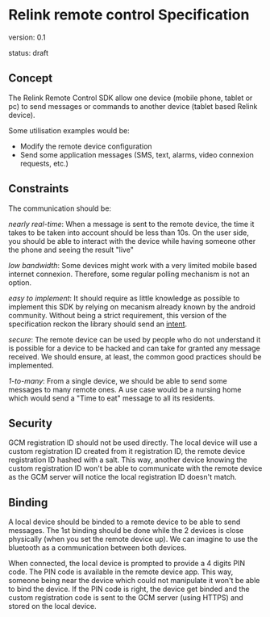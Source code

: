 Relink remote control Specification
===================================

version: 0.1

status: draft


Concept
-------

The Relink Remote Control SDK allow one device (mobile phone, tablet or pc) to send messages or commands to another device (tablet based Relink device).

Some utilisation examples would be:
- Modify the remote device configuration
- Send some application messages (SMS, text, alarms, video connexion requests, etc.)

Constraints
-----------
The communication should be:

  *nearly real-time*: When a message is sent to the remote device, the time it takes to be taken into account should be less than 10s. On the user side, you should be able to interact with the device while having someone other the phone and seeing the result "live"
  
  *low bandwidth*: Some devices might work with a very limited mobile based internet connexion. Therefore, some regular polling mechanism is not an option.
  
  *easy to implement*: It should require as little knowledge as possible to implement this SDK by relying on mecanism already known by the android community. Without being a strict requirement, this version of the specification reckon the library should send an [intent](https://developer.android.com/reference/android/content/Intent.html "Intent").
  
  *secure*: The remote device can be used by people who do not understand it is possible for a device to be hacked and can take for granted any message received. We should ensure, at least, the common good practices should be implemented.

  *1-to-many*: From a single device, we should be able to send some messages to many remote ones. A use case would be a nursing home which would send a "Time to eat" message to all its residents.

Security
------------

GCM registration ID should not be used directly. The local device will use a custom registration ID created from it registration ID, the remote device registration ID hashed with a salt. This way, another device knowing the custom registration ID won't be able to communicate with the remote device as the GCM server will notice the local registration ID doesn't match.


Binding
-------

A local device should be binded to a remote device to be able to send messages. The 1st binding should be done while the 2 devices is close physically (when you set the remote device up). We can imagine to use the bluetooth as a communication between both devices.

When connected, the local device is prompted to provide a 4 digits PIN code. The PIN code is available in the remote device app. This way, someone being near the device which could not manipulate it won't be able to bind the device.
If the PIN code is right, the device get binded and the custom registration code is sent to the GCM server (using HTTPS) and stored on the local device.







